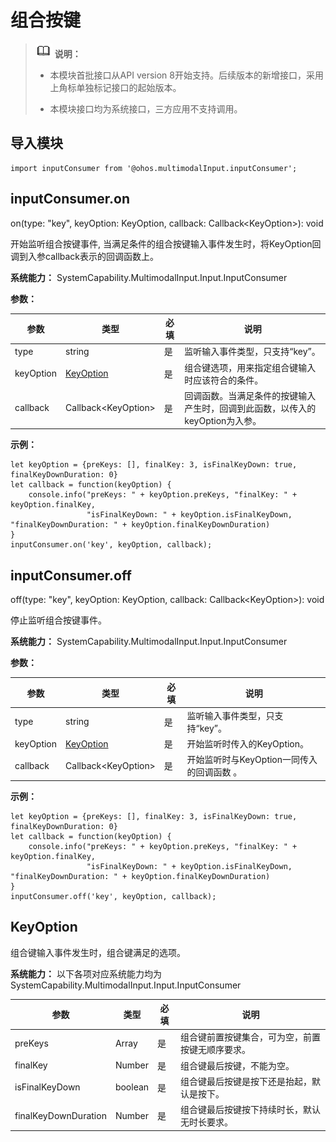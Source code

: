 # 组合按键


> ![icon-note.gif](public_sys-resources/icon-note.gif) **说明：**
>
> - 本模块首批接口从API version 8开始支持。后续版本的新增接口，采用上角标单独标记接口的起始版本。
>
> - 本模块接口均为系统接口，三方应用不支持调用。


## 导入模块


```
import inputConsumer from '@ohos.multimodalInput.inputConsumer';
```


## inputConsumer.on

on(type: "key", keyOption: KeyOption, callback: Callback&lt;KeyOption&gt;): void

开始监听组合按键事件, 当满足条件的组合按键输入事件发生时，将KeyOption回调到入参callback表示的回调函数上。

**系统能力：** SystemCapability.MultimodalInput.Input.InputConsumer

**参数：** 

| 参数 | 类型 | 必填 | 说明 | 
| -------- | -------- | -------- | -------- |
| type | string | 是 | 监听输入事件类型，只支持“key”。 | 
| keyOption | [KeyOption](#keyoption) | 是 | 组合键选项，用来指定组合键输入时应该符合的条件。 | 
| callback | Callback&lt;KeyOption&gt; | 是 | 回调函数。当满足条件的按键输入产生时，回调到此函数，以传入的keyOption为入参。 | 

**示例：** 

```
let keyOption = {preKeys: [], finalKey: 3, isFinalKeyDown: true, finalKeyDownDuration: 0}
let callback = function(keyOption) {
    console.info("preKeys: " + keyOption.preKeys, "finalKey: " + keyOption.finalKey, 
                 "isFinalKeyDown: " + keyOption.isFinalKeyDown, "finalKeyDownDuration: " + keyOption.finalKeyDownDuration)
}
inputConsumer.on('key', keyOption, callback);
```


## inputConsumer.off

off(type: "key", keyOption: KeyOption, callback: Callback&lt;KeyOption&gt;): void

停止监听组合按键事件。

**系统能力：** SystemCapability.MultimodalInput.Input.InputConsumer

**参数：** 

| 参数 | 类型 | 必填 | 说明 | 
| -------- | -------- | -------- | -------- |
| type | string | 是 | 监听输入事件类型，只支持“key”。 | 
| keyOption | [KeyOption](#keyoption) | 是 | 开始监听时传入的KeyOption。 | 
| callback | Callback&lt;KeyOption&gt; | 是 | 开始监听时与KeyOption一同传入的回调函数&nbsp;。 | 

**示例：** 

```
let keyOption = {preKeys: [], finalKey: 3, isFinalKeyDown: true, finalKeyDownDuration: 0}
let callback = function(keyOption) {
    console.info("preKeys: " + keyOption.preKeys, "finalKey: " + keyOption.finalKey, 
                 "isFinalKeyDown: " + keyOption.isFinalKeyDown, "finalKeyDownDuration: " + keyOption.finalKeyDownDuration)
}
inputConsumer.off('key', keyOption, callback);
```


## KeyOption

组合键输入事件发生时，组合键满足的选项。

**系统能力：** 以下各项对应系统能力均为SystemCapability.MultimodalInput.Input.InputConsumer

  | 参数 | 类型 | 必填 | 说明 | 
| -------- | -------- | -------- | -------- |
| preKeys | Array | 是 | 组合键前置按键集合，可为空，前置按键无顺序要求。 | 
| finalKey | Number | 是 | 组合键最后按键，不能为空。 | 
| isFinalKeyDown | boolean | 是 | 组合键最后按键是按下还是抬起，默认是按下。 | 
| finalKeyDownDuration | Number | 是 | 组合键最后按键按下持续时长，默认无时长要求。 | 
